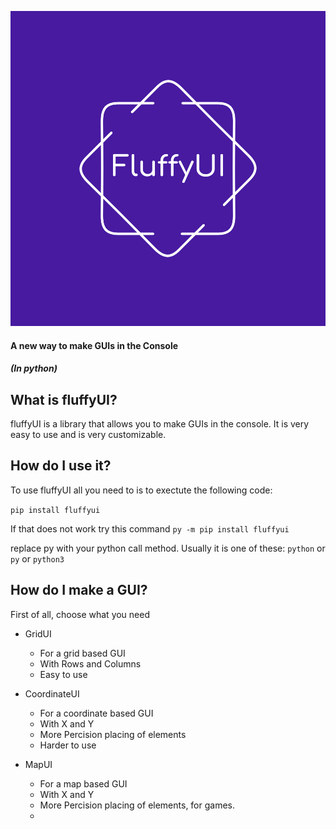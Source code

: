 ![fluffyUILogo](https://github.com/TRC-Loop/fluffyUI/raw/7fa4cb61d452c982478d247b30a7ead5bfbb120f/other/logo-color.png)
#### A new way to make GUIs in the Console
##### (In python)
## What is fluffyUI?
fluffyUI is a library that allows you to make GUIs in the console. It is very easy to use and is very customizable.

## How do I use it?
To use fluffyUI all you need to is to exectute the following code:

`pip install fluffyui`

If that does not work
try this command
`py -m pip install fluffyui`

replace py with your python call method. Usually it is one of these:
`python` or `py` or `python3`

## How do I make a GUI?
First of all, choose what you need
- GridUI
    - For a grid based GUI
    - With Rows and Columns
    - Easy to use

- CoordinateUI
    - For a coordinate based GUI
    - With X and Y
    - More Percision placing of elements
    - Harder to use

- MapUI
    - For a map based GUI 
    - With X and Y
    - More Percision placing of elements, for games.
    -
